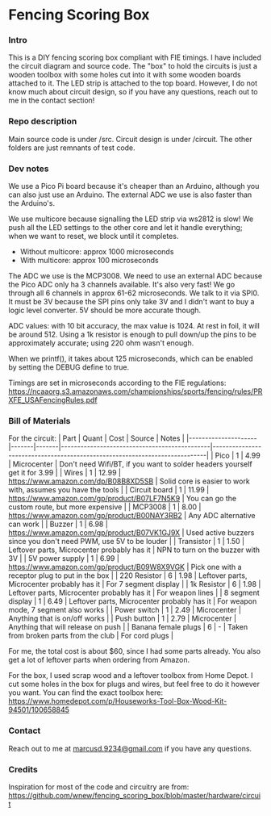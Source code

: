 # Fencing Scoring Box

### Intro
This is a DIY fencing scoring box compliant with FIE timings. I have included the circuit diagram and source code. The "box" to hold the circuits is just a wooden toolbox with some holes cut into it with some wooden boards attached to it. The LED strip is attached to the top board. However, I do not know much about circuit design, so if you have any questions, reach out to me in the contact section!

### Repo description
Main source code is under /src. Circuit design is under /circuit. The other folders are just remnants of test code.

### Dev notes
We use a Pico Pi board because it's cheaper than an Arduino, although you can also just use an Arduino. The external ADC we use is also faster than the Arduino's.

We use multicore because signalling the LED strip via ws2812 is slow! We push all the LED settings to the other core and let it handle everything; when we want to reset, we block until it completes.
- Without multicore: approx 1000 microseconds
- With multicore: approx 100 microseconds

The ADC we use is the MCP3008. We need to use an external ADC because the Pico ADC only ha 3 channels available. It's also very fast! We go through all 6 channels in approx 61-62 microseconds. We talk to it via SPI0. It must be 3V because the SPI pins only take 3V and I didn't want to buy a logic level converter. 5V should be more accurate though.

ADC values: with 10 bit accuracy, the max value is 1024. At rest in foil, it will be around 512. Using a 1k resistor is enough to pull down/up the pins to be approximately accurate; using 220 ohm wasn't enough.

When we printf(), it takes about 125 microseconds, which can be enabled by setting the DEBUG define to true.

Timings are set in microseconds according to the FIE regulations: https://ncaaorg.s3.amazonaws.com/championships/sports/fencing/rules/PRXFE_USAFencingRules.pdf

### Bill of Materials
For the circuit:
| Part                | Quant | Cost  | Source                                       | Notes                                                                      |
|---------------------|-------|-------|----------------------------------------------|----------------------------------------------------------------------------|
| Pico                | 1     | 4.99  | Microcenter                                  | Don't need Wifi/BT, if you want to solder headers yourself get it for 3.99 |
| Wires               | 1     | 12.99 | https://www.amazon.com/dp/B08B8XD5SB         | Solid core is easier to work with, assumes you have the tools              |
| Circuit board       | 1     | 11.99 | https://www.amazon.com/gp/product/B07LF7N5K9 | You can go the custom route, but more expensive                            |
| MCP3008             | 1     | 8.00  | https://www.amazon.com/gp/product/B00NAY3RB2 | Any ADC alternative can work                                               |
| Buzzer              | 1     | 6.98  | https://www.amazon.com/gp/product/B07VK1GJ9X | Used active buzzers since you don't need PWM, use 5V to be louder          |
| Transistor          | 1     | 1.50  | Leftover parts, Microcenter probably has it  | NPN to turn on the buzzer with 3V                                          |
| 5V power supply     | 1     | 6.99  | https://www.amazon.com/gp/product/B09W8X9VGK | Pick one with a receptor plug to put in the box                            |
| 220 Resistor        | 6     | 1.98  | Leftover parts, Microcenter probably has it  | For 7 segment display                                                      |
| 1k Resistor         | 6     | 1.98  | Leftover parts, Microcenter probably has it  | For weapon lines                                                           |
| 8 segment display   | 1     | 6.49  | Leftover parts, Microcenter probably has it  | For weapon mode, 7 segment also works                                      |
| Power switch        | 1     | 2.49  | Microcenter                                  | Anything that is on/off works                                              |
| Push button         | 1     | 2.79  | Microcenter                                  | Anything that will release on push                                         |
| Banana female plugs | 6     | -     | Taken from broken parts from the club        | For cord plugs                                                             |

For me, the total cost is about $60, since I had some parts already. You also get a lot of leftover parts when ordering from Amazon.

For the box, I used scrap wood and a leftover toolbox from Home Depot. I cut some holes in the box for plugs and wires, but feel free to do it however you want. You can find the exact toolbox here: https://www.homedepot.com/p/Houseworks-Tool-Box-Wood-Kit-94501/100658845

### Contact
Reach out to me at marcusd.9234@gmail.com if you have any questions.

### Credits
Inspiration for most of the code and circuitry are from: https://github.com/wnew/fencing_scoring_box/blob/master/hardware/circuit